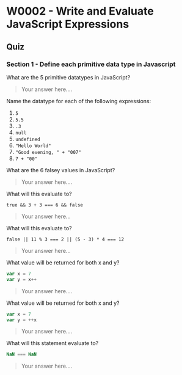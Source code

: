 # W0002 - Write and Evaluate JavaScript Expressions

## Quiz

### Section 1 - Define each primitive data type in Javascript

What are the 5 primitive datatypes in JavaScript?

> Your answer here....

Name the datatype for each of the following expressions:

1. `5`
1. `5.5`
1. `.3`
1. `null`
1. `undefined`
1. `"Hello World"`
1. `"Good evening, " + "007"`
1. `7 + "00"`

What are the 6 falsey values in JavaScript?

> Your answer here....

What will this evaluate to?

```
true && 3 + 3 === 6 && false
```

> Your answer here...

What will this evaluate to?

```
false || 11 % 3 === 2 || (5 - 3) * 4 === 12
```

> Your answer here...

What value will be returned for both x and y?

```js
var x = 7
var y = x++
```

> Your answer here....

What value will be returned for both x and y?

```js
var x = 7
var y = ++x
```

> Your answer here....


What will this statement evaluate to?


```js
NaN === NaN
```

> Your answer here....
